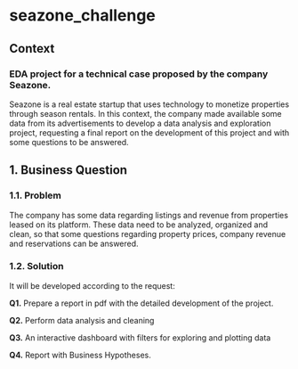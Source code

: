 # seazone_challenge


## Context
### EDA project for a technical case proposed by the company Seazone.

Seazone is a real estate startup that uses technology to monetize properties through season rentals. 
In this context, the company made available some data from its advertisements to develop a data analysis and exploration project, requesting a final report on the development of this project and with some questions to be answered.

## 1. Business Question

### 1.1. Problem

The company has some data regarding listings and revenue from properties leased on its platform.
These data need to be analyzed, organized and clean, so that some questions regarding property prices, company revenue and reservations can be answered.



 
### 1.2. Solution

It will be developed according to the request:

<b>Q1.</b> Prepare a report in pdf with the detailed development of the project.

<b>Q2.</b> Perform data analysis and cleaning

<b>Q3.</b> An interactive dashboard with filters for exploring and plotting data

<b>Q4.</b> Report with Business Hypotheses.
